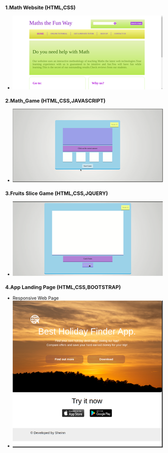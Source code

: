 ### 1.Math Website (HTML,CSS)
- <img src="img/math_website.png">


### 2.Math_Game (HTML,CSS,JAVASCRIPT)
- <img src="img/math_game.gif">

### 3.Fruits Slice Game (HTML,CSS,JQUERY)
- <img src="img/fruits_slice_game.gif">

### 4.App Landing Page (HTML,CSS,BOOTSTRAP)
- Responsive Web Page
- <img src="img/app_land.png">
